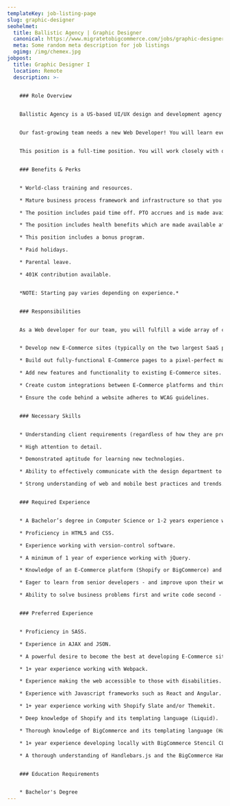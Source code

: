 ```yaml
---
templateKey: job-listing-page
slug: graphic-designer
seohelmet:
  title: Ballistic Agency | Graphic Designer
  canonical: https://www.migratetobigcommerce.com/jobs/graphic-designer
  meta: Some random meta description for job listings
  ogimg: /img/chemex.jpg
jobpost:
  title: Graphic Designer I
  location: Remote
  description: >-
    

    ### Role Overview


    Ballistic Agency is a US-based UI/UX design and development agency that specializes in E-Commerce and web-based application services. Our industry knowledge and our SHAFT industry focus separate us from other agencies in the market, and thus are struggling to keep up with demand! We are looking for an addition to the team who is flexible and enjoys working with others in a team-oriented environment.


    Our fast-growing team needs a new Web Developer! You will learn everything there is to know about making world-class websites. Our agency is not married to any specific technologies, so you will work with whatever tools best meet our clients' needs; however, the majority of our clients are E-Commerce merchants with stores on BigCommerce or Shopify. Clients come to us with problems, and you will build the solution!


    This position is a full-time position. You will work closely with other members of the development team as well as the Technical Director.


    ### Benefits & Perks


    * World-class training and resources.

    * Mature business process framework and infrastructure so that you can hone in on your own skills and what you do best.

    * The position includes paid time off. PTO accrues and is made available after successful completion of the probationary period.

    * The position includes health benefits which are made available after 60 days.

    * This position includes a bonus program.

    * Paid holidays.

    * Parental leave.

    * 401K contribution available.


    *NOTE: Starting pay varies depending on experience.*


    ### Responsibilities


    As a Web developer for our team, you will fulfill a wide array of client needs. Duties may include, but are not limited to:


    * Develop new E-Commerce sites (typically on the two largest SaaS platforms, Shopify and BigCommerce).

    * Build out fully-functional E-Commerce pages to a pixel-perfect match of a provided design mockup.

    * Add new features and functionality to existing E-Commerce sites.

    * Create custom integrations between E-Commerce platforms and third-party applications.

    * Ensure the code behind a website adheres to WCAG guidelines.


    ### Necessary Skills


    * Understanding client requirements (regardless of how they are presented), and translating them into effective and usable experiences.

    * High attention to detail.

    * Demonstrated aptitude for learning new technologies.

    * Ability to effectively communicate with the design department to assess how elements should function.

    * Strong understanding of web and mobile best practices and trends.


    ### Required Experience


    * A Bachelor’s degree in Computer Science or 1-2 years experience working with Javascript or equivalent.

    * Proficiency in HTML5 and CSS.

    * Experience working with version-control software.

    * A minimum of 1 year of experience working with jQuery.

    * Knowledge of an E-Commerce platform (Shopify or BigCommerce) and its templating language.

    * Eager to learn from senior developers - and improve upon their work.

    * Ability to solve business problems first and write code second - not the other way around!


    ### Preferred Experience


    * Proficiency in SASS.

    * Experience in AJAX and JSON.

    * A powerful desire to become the best at developing E-Commerce sites.

    * 1+ year experience working with Webpack.

    * Experience making the web accessible to those with disabilities.

    * Experience with Javascript frameworks such as React and Angular.

    * 1+ year experience working with Shopify Slate and/or Themekit.

    * Deep knowledge of Shopify and its templating language (Liquid).

    * Thorough knowledge of BigCommerce and its templating language (Handlebars.js).

    * 1+ year experience developing locally with BigCommerce Stencil CLI.

    * A thorough understanding of Handlebars.js and the BigCommerce Handlebars Helpers.


    ### Education Requirements


    * Bachelor's Degree
---
```

